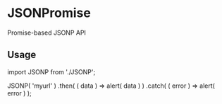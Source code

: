 # JSONPromise
Promise-based JSONP API

<h2>Usage</h2>

import JSONP from './JSONP';

JSONP( 'myurl' )
  .then( ( data ) => alert( data ) )
  .catch( ( error ) => alert( error ) );

